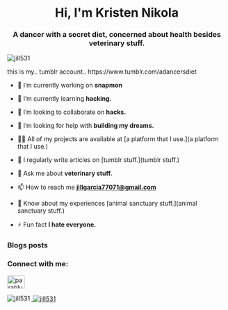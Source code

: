 <h1 align="center">Hi, I'm Kristen Nikola</h1>
<h3 align="center">A dancer with a secret diet, concerned about health besides veterinary stuff.</h3>

<p align="left"> <img src="https://komarev.com/ghpvc/?username=jill531&label=Profile%20views&color=0e75b6&style=flat" alt="jill531" /> </p>
this is my.. tumblr account.. https://www.tumblr.com/adancersdiet

- 🔭 I’m currently working on **snapmon**

- 🌱 I’m currently learning **hacking.**

- 👯 I’m looking to collaborate on **hacks.**

- 🤝 I’m looking for help with **building my dreams.**

- 👨‍💻 All of my projects are available at [a platform that I use.](a platform that I use.)

- 📝 I regularly write articles on [tumblr stuff.](tumblr stuff.)

- 💬 Ask me about **veterinary stuff.**

- 📫 How to reach me **jillgarcia77071@gmail.com**

- 📄 Know about my experiences [animal sanctuary stuff.](animal sanctuary stuff.)

- ⚡ Fun fact **I hate everyone.**

### Blogs posts
<!-- BLOG-POST-LIST:START -->
<!-- BLOG-POST-LIST:END -->

<h3 align="left">Connect with me:</h3>
<p align="left">
<a href="https://instagram.com/parablurr" target="blank"><img align="center" src="https://raw.githubusercontent.com/rahuldkjain/github-profile-readme-generator/master/src/images/icons/Social/instagram.svg" alt="parablurr" height="30" width="40"
</p>

<p><img align="left" src="https://github-readme-stats.vercel.app/api/top-langs?username=jill531&show_icons=true&locale=en&layout=compact" alt="jill531" /></p>

<p>&nbsp;<img align="center" src="https://github-readme-stats.vercel.app/api?username=jill531&show_icons=true&locale=en" alt="jill531" /></p>
